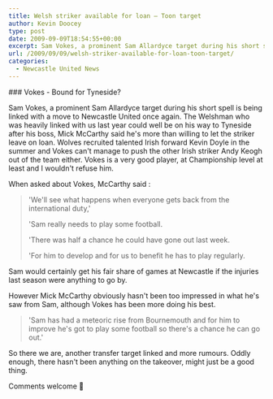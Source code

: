 ```yaml
---
title: Welsh striker available for loan – Toon target
author: Kevin Doocey
type: post
date: 2009-09-09T18:54:55+00:00
excerpt: Sam Vokes, a prominent Sam Allardyce target during his short spell is being licked with a..
url: /2009/09/09/welsh-striker-available-for-loan-toon-target/
categories:
  - Newcastle United News
---
```


### Vokes - Bound for Tyneside?

Sam Vokes, a prominent Sam Allardyce target during his short spell is being linked with a move to Newcastle United once again. The Welshman who was heavily linked with us last year could well be on his way to Tyneside after his boss, Mick McCarthy said he's more than willing to let the striker leave on loan. Wolves recruited talented Irish forward Kevin Doyle in the  summer and Vokes can't manage to push the other Irish striker Andy Keogh out of the team either. Vokes is a very good player, at Championship level at least and I wouldn't refuse him.

When asked about Vokes, McCarthy said :

> 'We'll see what happens when everyone gets back from the international duty,'
>
> 'Sam really needs to play some football.
>
> 'There was half a chance he could have gone out last week.
>
> 'For him to develop and for us to benefit he has to play regularly.

Sam would certainly get his fair share of games at Newcastle if the injuries last season were anything to go by.

However Mick McCarthy obviously hasn't been too impressed in what he's saw from Sam, although Vokes has been more doing his best.

> 'Sam has had a meteoric rise from Bournemouth and for him to improve he's got to play some football so there's a chance he can go out.'

So there we are, another transfer target linked and more rumours. Oddly enough, there hasn't been anything on the takeover, might just be a good thing.

Comments welcome 🙂
